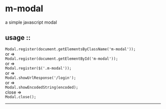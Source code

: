 # m-modal
a simple javascript modal

usage ::
-------------------------------------------------------------------------------------

<code>Modal.register(document.getElementsByClassName('m-modal'));</code><br/>
or => <br/>
<code>Modal.register(document.getElementById('m-modal'));</code><br/>
or => <br/>
<code>Modal.register($('.m-modal'));</code><br/>
or => <br/>
<code>Modal.showUrlResponse('/login');</code><br/>
or => <br/>
<code>Modal.showEncodedString(encoded);</code><br/>
close => <br/>
<code>Modal.close();</code>

-------------------------------------------------------------------------------------

